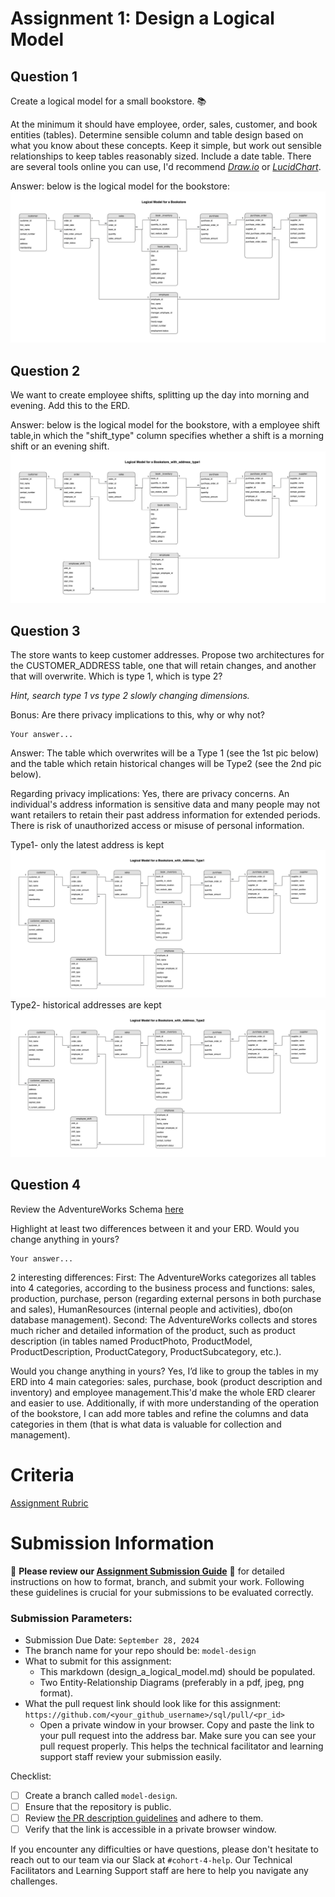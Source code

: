 # Assignment 1: Design a Logical Model

## Question 1
Create a logical model for a small bookstore. 📚

At the minimum it should have employee, order, sales, customer, and book entities (tables). Determine sensible column and table design based on what you know about these concepts. Keep it simple, but work out sensible relationships to keep tables reasonably sized. Include a date table. There are several tools online you can use, I'd recommend [_Draw.io_](https://www.drawio.com/) or [_LucidChart_](https://www.lucidchart.com/pages/).


Answer: below is the logical model for the bookstore:
![](images/Logical%20Model%20for%20a%20Bookstore_1.png)

## Question 2
We want to create employee shifts, splitting up the day into morning and evening. Add this to the ERD.

Answer: below is the logical model for the bookstore, with a employee shift table,in which the "shift_type" column specifies whether a shift is a morning shift or an evening shift.
![](images/Logical%20Model%20for%20a%20Bookstore_2.png)

## Question 3
The store wants to keep customer addresses. Propose two architectures for the CUSTOMER_ADDRESS table, one that will retain changes, and another that will overwrite. Which is type 1, which is type 2?

_Hint, search type 1 vs type 2 slowly changing dimensions._

Bonus: Are there privacy implications to this, why or why not?
```
Your answer...
```

Answer: 
The table which overwrites will be a Type 1 (see the 1st pic below) and the table which retain historical changes will be Type2  (see the 2nd pic below).

Regarding privacy implications: Yes, there are privacy concerns. An individual's address information is sensitive data and many people may not want retailers to retain their past address information for extended periods. There is risk of unauthorized access or misuse of personal information.  

Type1- only the latest address is kept
 ![](images/Logical%20Model%20for%20a%20Bookstore_3_Type1.png)
Type2- historical addresses are kept
 ![](images/Logical%20Model%20for%20a%20Bookstore_3_Type2.png)

 


## Question 4
Review the AdventureWorks Schema [here](https://i.stack.imgur.com/LMu4W.gif)

Highlight at least two differences between it and your ERD. Would you change anything in yours?
```
Your answer...
```

2 interesting differences:
First: The AdventureWorks categorizes all tables into 4 categories, according to the business process and functions: sales, production, purchase, person (regarding external persons in both purchase and sales), HumanResources (internal people and activities), dbo(on database management).
Second: The AdventureWorks collects and stores much richer and detailed information of the product, such as product description (in tables named ProductPhoto, ProductModel, ProductDescription, ProductCategory, ProductSubcategory, etc.).

Would you change anything in yours?
Yes, I’d like to group the tables in my ERD into 4 main categories: sales, purchase, book (product description and inventory) and employee management.This'd make the whole ERD clearer and easier to use.
Additionally, if with more understanding of the operation of the bookstore, I can add more tables and refine the columns and data categories in them (that is what data is valuable for collection and management).  


# Criteria

[Assignment Rubric](./assignment_rubric.md)

# Submission Information

🚨 **Please review our [Assignment Submission Guide](https://github.com/UofT-DSI/onboarding/blob/main/onboarding_documents/submissions.md)** 🚨 for detailed instructions on how to format, branch, and submit your work. Following these guidelines is crucial for your submissions to be evaluated correctly.

### Submission Parameters:
* Submission Due Date: `September 28, 2024`
* The branch name for your repo should be: `model-design`
* What to submit for this assignment:
    * This markdown (design_a_logical_model.md) should be populated.
    * Two Entity-Relationship Diagrams (preferably in a pdf, jpeg, png format).
* What the pull request link should look like for this assignment: `https://github.com/<your_github_username>/sql/pull/<pr_id>`
    * Open a private window in your browser. Copy and paste the link to your pull request into the address bar. Make sure you can see your pull request properly. This helps the technical facilitator and learning support staff review your submission easily.

Checklist:
- [ ] Create a branch called `model-design`.
- [ ] Ensure that the repository is public.
- [ ] Review [the PR description guidelines](https://github.com/UofT-DSI/onboarding/blob/main/onboarding_documents/submissions.md#guidelines-for-pull-request-descriptions) and adhere to them.
- [ ] Verify that the link is accessible in a private browser window.

If you encounter any difficulties or have questions, please don't hesitate to reach out to our team via our Slack at `#cohort-4-help`. Our Technical Facilitators and Learning Support staff are here to help you navigate any challenges.
